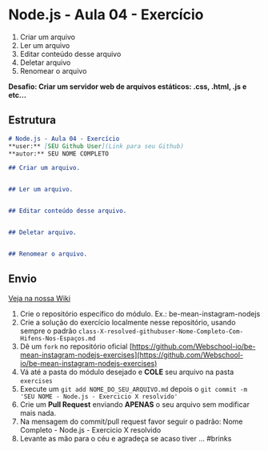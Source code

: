 # Node.js - Aula 04 - Exercício

1. Criar um arquivo
2. Ler um arquivo
3. Editar conteúdo desse arquivo
4. Deletar arquivo
5. Renomear o arquivo

**Desafio: Criar um servidor web de arquivos estáticos: .css, .html, .js e etc...**

## Estrutura

```md
# Node.js - Aula 04 - Exercício
**user:** [SEU Github User](Link para seu Github)
**autor:** SEU NOME COMPLETO

## Criar um arquivo.


## Ler um arquivo.


## Editar conteúdo desse arquivo.


## Deletar arquivo.


## Renomear o arquivo.


```


## Envio

[Veja na nossa Wiki](https://github.com/Webschool-io/be-mean-instagram/wiki/Exerc%C3%ADcios)

1. Crie o repositório específico do módulo. Ex.: be-mean-instagram-nodejs
2. Crie a solução do exercício localmente nesse repositório, usando sempre o padrão `class-X-resolved-githubuser-Nome-Completo-Com-Hifens-Nos-Espaços.md`
3. Dê um `fork` no repositório oficial [https://github.com/Webschool-io/be-mean-instagram-nodejs-exercises](https://github.com/Webschool-io/be-mean-instagram-nodejs-exercises)
4. Vá até a pasta do módulo desejado e **COLE** seu arquivo na pasta `exercises`
5. Execute um `git add NOME_DO_SEU_ARQUIVO.md` depois o `git commit -m 'SEU NOME - Node.js - Exercicio X resolvido'`
5. Crie um **Pull Request** enviando **APENAS** o seu arquivo sem modificar mais nada.
6. Na mensagem do commit/pull request favor seguir o padrão: Nome Completo - Node.js - Exercicio X resolvido
7. Levante as mão para o céu e agradeça se acaso tiver ... #brinks
